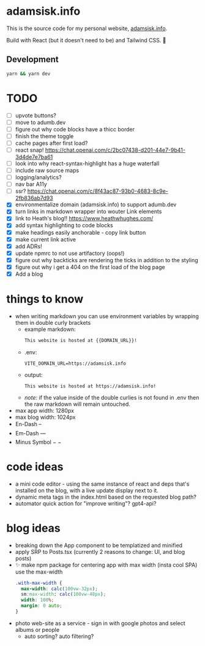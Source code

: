 # adamsisk.info

This is the source code for my personal website, [adamsisk.info](https://adamsisk.info).

Build with React (but it doesn't need to be) and Tailwind CSS. 💃

## Development

```sh
yarn && yarn dev
```

# TODO

- [ ] upvote buttons?
- [ ] move to adumb.dev
- [ ] figure out why code blocks have a thicc border
- [ ] finish the theme toggle
- [ ] cache pages after first load?
- [ ] react snap! https://chat.openai.com/c/2bc07438-d201-44e7-9b41-3d4de7e7ba61
- [ ] look into why react-syntax-highlight has a huge waterfall
- [ ] include raw source maps
- [ ] logging/analytics?
- [ ] nav bar A11y
- [ ] ssr? https://chat.openai.com/c/8f43ac87-93b0-4683-8c9e-2fb836ab7d93
- [x] environmentalize domain (adamsisk.info) to support adumb.dev
- [x] turn links in markdown wrapper into wouter Link elements
- [x] link to Heath's blog!! https://www.heathwhughes.com/
- [x] add syntax highlighting to code blocks
- [x] make headings easily anchorable - copy link button
- [x] make current link active
- [x] add ADRs!
- [x] update npmrc to not use artifactory (oops!)
- [x] figure out why backticks are rendering the ticks in addition to the styling
- [x] figure out why i get a 404 on the first load of the blog page
- [x] Add a blog

# things to know

- when writing markdown you can use environment variables by wrapping them in double curly brackets
  - example markdown:
    ```md
    This website is hosted at {{DOMAIN_URL}}!
    ```
  - .env:
    ```
    VITE_DOMAIN_URL=https://adamsisk.info
    ```
  - output:
    ```
    This website is hosted at https://adamsisk.info!
    ```
  - _note:_ if the value inside of the double curlies is not found in .env then the raw markdown will remain untouched.
- max app width: 1280px
- max blog width: 1024px
- En-Dash         &ndash;    &#150;
- Em-Dash         &mdash;    &#151;
- Minus Symbol    &minus;    &#8722;



# code ideas

- a mini code editor - using the same instance of react and deps that's installed on the blog, with a live update display next to it.
- dynamic meta tags in the index.html based on the requested blog path?
- automator quick action for "improve writing"? gpt4-api?

# blog ideas

- breaking down the App component to be templatized and minified
- apply SRP to Posts.tsx (currently 2 reasons to change: UI, and blog posts)
- ✨ make npm package for centering app with max width (insta cool SPA) use the max-width
  ```css
  .with-max-width {
    max-width: calc(100vw-32px);
    sm:max-width: calc(100vw-48px);
    width: 100%;
    margin: 0 auto;
  }
  ```
- photo web-site as a service - sign in with google photos and select albums or people
  - auto sorting? auto filtering?
